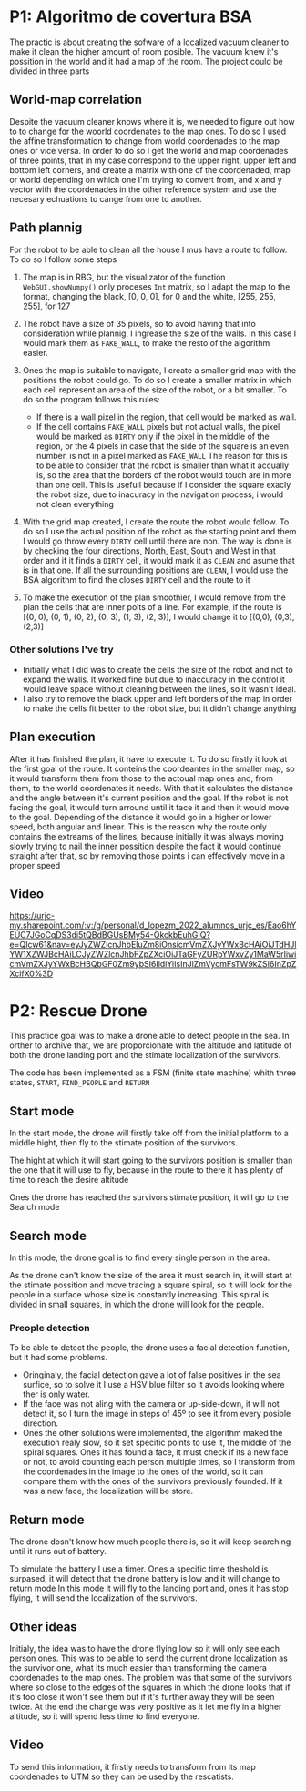 # P1: Algoritmo de covertura BSA

The practic is about creating the sofware of a localized vacuum cleaner to make it clean the higher amount of room posible. The vacuum knew it's possition in the world and it had a map of the room.
The project could be divided in three parts

## World-map correlation
Despite the vacuum cleaner knows where it is, we needed to figure out how to to change for the woorld coordenates to the map ones.
To do so I used the affine transformation to change from world coordenades to the map ones or vice versa.
In order to do so I get the world and map coordenades of three points, that in my case correspond to the upper right, upper left and bottom left corners, and create a matrix with one of the coordenaded, map or world depending on which one I'm trying to convert from, 
and x and y vector with the coordenades in the other reference system and use the necesary echuations to cange from one to another.

## Path plannig
For the robot to be able to clean all the house I mus have a route to follow. To do so I follow some steps
1. The map is in RBG, but the visualizator of the function `WebGUI.showNumpy()` only proceses `Int` matrix, so I adapt the map to the format, changing the black, [0, 0, 0], for 0 and the white, [255, 255, 255], for 127
2. The robot have a size of 35 pixels, so to avoid having that into consideration while plannig, I ingrease the size of the walls. In this case I would mark them as `FAKE_WALL`, to make the resto of the algorithm easier.
3. Ones the map is suitable to navigate, I create a smaller grid map with the positions the robot could go. To do so I create a smaller matrix in which each cell represent an area of the size of the robot, or a bit smaller.
   To do so the program follows this rules:
   - If there is a wall pixel in the region, that cell would be marked as wall.
   - If the cell contains `FAKE_WALL` pixels but not actual walls, the pixel would be marked as `DIRTY` only if the pixel in the middle of the region, or the 4 pixels in case that the side of the square is an even number, is not in a pixel marked as `FAKE_WALL`
  The reason for this is to be able to consider that the robot is smaller than what it accually is, so the area that the borders of the robot would touch are in more than one cell. This is usefull because if I consider the square exacly the robot size, due to inacuracy in the navigation process, i would not clean everything

4. With the grid map created, I create the route the robot would follow. To do so I use the actual position of the robot as the starting point and them I would go throw every `DIRTY` cell until there are non. The way is done is by checking the four directions, North, East, South and West in
that order and if it finds a `DIRTY` cell, it would mark it as `CLEAN` and asume that is in that one. If all the surrounding positions are `CLEAN`, I would use the BSA algorithm to find the closes `DIRTY` cell and the route to it

5. To make the execution of the plan smoothier, I would remove from the plan the cells that are inner poits of a line. For example, if the route is [(0, 0), (0, 1), (0, 2), (0, 3), (1, 3), (2, 3)], I would change it to [(0,0), (0,3), (2,3)]

### Other solutions I've try
- Initially what I did was to create the cells the size of the robot and not to expand the walls. It worked fine but due to inaccuracy in the control it would leave space without cleaning between the lines, so it wasn't ideal.
- I also try to remove the black upper and left borders of the map in order to make the cells fit better to the robot size, but it didn't change anything
 
## Plan execution

After it has finished the plan, it have to execute it. To do so firstly it look at the first goal of the route. It conteins the coordeantes in the smaller map, so it would transform them from those to the actoual map ones and, from them, to the world coordenates it needs.
With that it calculates the distance and the angle between it's current position and the goal. If the robot is not facing the goal, it would turn arround until it face it and then it would move to the goal. Depending of the distance it would go in a higher or lower speed, both 
angular and linear. This is the reason why the route only contains the extreams of the lines, because initially it was always moving slowly trying to nail the inner possition despite the fact it would continue straight after that, so by removing those points i can effectively move
in a proper speed

## Video
https://urjc-my.sharepoint.com/:v:/g/personal/d_lopezm_2022_alumnos_urjc_es/Eao6hYEUC7JGoCqDS3di5tQBdBGUsBMy54-QkckbEuhGIQ?e=QIcw61&nav=eyJyZWZlcnJhbEluZm8iOnsicmVmZXJyYWxBcHAiOiJTdHJlYW1XZWJBcHAiLCJyZWZlcnJhbFZpZXciOiJTaGFyZURpYWxvZy1MaW5rIiwicmVmZXJyYWxBcHBQbGF0Zm9ybSI6IldlYiIsInJlZmVycmFsTW9kZSI6InZpZXcifX0%3D
      
#
#
# P2: Rescue Drone
This practice goal was to make a drone able to detect people in the sea. In orther to archive that, we are proporcionate with the altitude and latitude of both the drone landing port and the stimate localization of the survivors.

The code has been implemented as a FSM (finite state machine) whith three states, `START`, `FIND_PEOPLE` and `RETURN`
## Start mode
In the start mode, the drone will firstly take off from the initial platform to a middle hight, then fly to the stimate position of the survivors.

The hight at which it will start going to the survivors position is smaller than the one that it will use to fly, because in the route to there it has plenty of time to reach the desire altitude

Ones the drone has reached the survivors stimate position, it will go to the Search mode

## Search mode
In this mode, the drone goal is to find every single person in the area.

As the drone can't know the size of the area it must search in, it will start at the stimate possition and move tracing a square spiral, so it will look for the people in a surface whose size is constantly increasing. This spiral is divided in small squares, in which the drone will look for the people.

### Preople detection
To be able to detect the people, the drone uses a facial detection function, but it had some problems.
- Oringinaly, the facial detection gave a lot of false positives in the sea surfice, so to solve it I use a HSV blue filter so it avoids looking where ther is only water.
- If the face was not aling with the camera or up-side-down, it will not detect it, so I turn the image in steps of 45º to see it from every posible direction.
- Ones the other solutions were implemented, the algorithm maked the execution realy slow, so it set specific points to use it, the middle of the spiral squares.
Ones it has found a face, it must check if its a new face or not, to avoid counting each person multiple times, so I transform from the coordenades in the image to the ones of the world, so it can compare them with the ones of the survivors previously founded. If it was a new face, the localization will be store.

## Return mode
The drone dosn't know how much people there is, so it will keep searching until it runs out of battery.

To simulate the battery I use a timer. Ones a specific time theshold is surpased, it will detect that the drone battery is low and it will change to return mode
In this mode it will fly to the landing port and, ones it has stop flying, it will send the localization of the survivors. 

## Other ideas

Initialy, the idea was to have the drone flying low so it will only see each person ones. This was to be able to send the current drone localization as the survivor one, what its much easier than transforming the camera coordenades to the map ones. The problem was that some of the survivors where so close to the edges of the squares in which the drone looks that if it's too close it won't see them but if it's further away they will be seen twice. At the end the change was very positive as it let me fly in a higher altitude, so it will spend less time to find everyone.

## Video
To send this information, it firstly needs to transform from its map coordenades to UTM so they can be used by the rescatists.

## 
